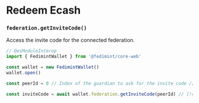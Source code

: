 # Redeem Ecash

### `federation.getInviteCode()`

Access the invite code for the connected federation.

```ts twoslash
// @esModuleInterop
import { FedimintWallet } from '@fedimint/core-web'

const wallet = new FedimintWallet()
wallet.open()

const peerId = 0 // Index of the guardian to ask for the invite code // [!code focus]

const inviteCode = await wallet.federation.getInviteCode(peerId) // [!code focus]
```
